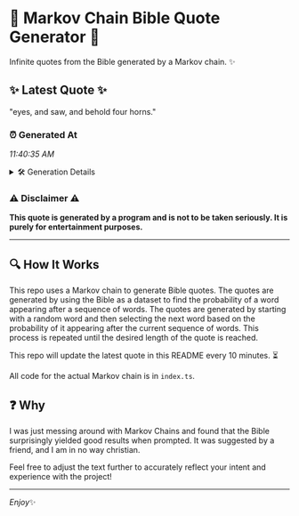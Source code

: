 # 📖 Markov Chain Bible Quote Generator 📖

Infinite quotes from the Bible generated by a Markov chain. ✨

## ✨ Latest Quote ✨
"eyes, and saw, and behold four horns."

### ⏰ Generated At
*11:40:35 AM*

<details>
    <summary>🛠️ Generation Details</summary>
    <p>
        <strong>🌱 Seed:</strong> eyes,<br>
        <strong>🔄 Iterations:</strong> 6<br>
        <strong>📜 Context History:</strong><br>[ eyes, ]: and<br>[ eyes,, and ]: saw,<br>[ eyes,, and, saw, ]: and<br>[ eyes,, and, saw,, and ]: behold<br>[ eyes,, and, saw,, and, behold ]: four<br>[ eyes,, and, saw,, and, behold, four ]: horns.<br>
    </p>
</details>

### ⚠️ Disclaimer ⚠️
**This quote is generated by a program and is not to be taken seriously. It is purely for entertainment purposes.**

---

## 🔍 How It Works

This repo uses a Markov chain to generate Bible quotes. The quotes are generated by using the Bible as a dataset to find the probability of a word appearing after a sequence of words. The quotes are generated by starting with a random word and then selecting the next word based on the probability of it appearing after the current sequence of words. This process is repeated until the desired length of the quote is reached.

This repo will update the latest quote in this README every 10 minutes. ⏳

All code for the actual Markov chain is in `index.ts`.

## ❓ Why

I was just messing around with Markov Chains and found that the Bible surprisingly yielded good results when prompted. 
It was suggested by a friend, and I am in no way christian.

Feel free to adjust the text further to accurately reflect your intent and experience with the project!

---

*Enjoy*✨
